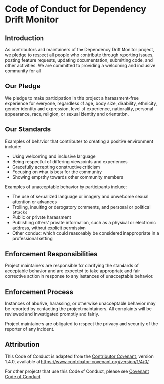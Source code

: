 # Code of Conduct for Dependency Drift Monitor

## Introduction

As contributors and maintainers of the Dependency Drift Monitor project, we pledge to respect all people who contribute through reporting issues, posting feature requests, updating documentation, submitting code, and other activities. We are committed to providing a welcoming and inclusive community for all.

## Our Pledge

We pledge to make participation in this project a harassment-free experience for everyone, regardless of age, body size, disability, ethnicity, gender identity and expression, level of experience, nationality, personal appearance, race, religion, or sexual identity and orientation.

## Our Standards

Examples of behavior that contributes to creating a positive environment include:

- Using welcoming and inclusive language
- Being respectful of differing viewpoints and experiences
- Gracefully accepting constructive criticism
- Focusing on what is best for the community
- Showing empathy towards other community members

Examples of unacceptable behavior by participants include:

- The use of sexualized language or imagery and unwelcome sexual attention or advances
- Trolling, insulting or derogatory comments, and personal or political attacks
- Public or private harassment
- Publishing others' private information, such as a physical or electronic address, without explicit permission
- Other conduct which could reasonably be considered inappropriate in a professional setting

## Enforcement Responsibilities

Project maintainers are responsible for clarifying the standards of acceptable behavior and are expected to take appropriate and fair corrective action in response to any instances of unacceptable behavior.

## Enforcement Process

Instances of abusive, harassing, or otherwise unacceptable behavior may be reported by contacting the project maintainers. All complaints will be reviewed and investigated promptly and fairly.

Project maintainers are obligated to respect the privacy and security of the reporter of any incident.

## Attribution

This Code of Conduct is adapted from the [Contributor Covenant](https://www.contributor-covenant.org), version 1.4.0, available at https://www.contributor-covenant.org/version/1/4/0/

For other projects that use this Code of Conduct, please see [Covenant Code of Conduct](https://www.contributor-covenant.org/).

